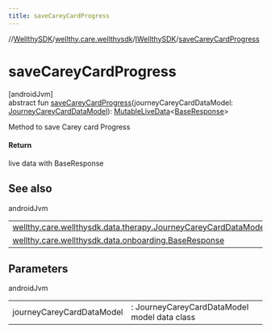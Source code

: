 ```yaml
---
title: saveCareyCardProgress
---
```

//[WellthySDK](../../../index.html)/[wellthy.care.wellthysdk](../index.html)/[IWellthySDK](index.html)/[saveCareyCardProgress](save-carey-card-progress.html)



# saveCareyCardProgress



[androidJvm]\
abstract fun [saveCareyCardProgress](save-carey-card-progress.html)(journeyCareyCardDataModel: [JourneyCareyCardDataModel](../../wellthy.care.wellthysdk.data.therapy/-journey-carey-card-data-model/index.html)): [MutableLiveData](https://developer.android.com/reference/kotlin/androidx/lifecycle/MutableLiveData.html)&lt;[BaseResponse](../../wellthy.care.wellthysdk.data.onboarding/-base-response/index.html)&gt;



Method to save Carey card Progress



#### Return



live data with BaseResponse



## See also


androidJvm

| | |
|---|---|
| [wellthy.care.wellthysdk.data.therapy.JourneyCareyCardDataModel](../../wellthy.care.wellthysdk.data.therapy/-journey-carey-card-data-model/index.html) |  |
| [wellthy.care.wellthysdk.data.onboarding.BaseResponse](../../wellthy.care.wellthysdk.data.onboarding/-base-response/index.html) |  |



## Parameters


androidJvm

| | |
|---|---|
| journeyCareyCardDataModel | : JourneyCareyCardDataModel model data class |





